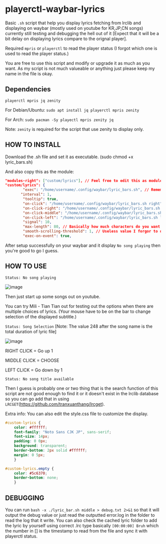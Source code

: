 # playerctl-waybar-lyrics
Basic ``.sh`` script that help you display lyrics fetching from lrclib and displaying on waybar (mostly used on youtube for KR,JP,CN songs) currently still testing and debugging the hell out of it [Expect that it will be a bit delay on displaying lyrics compare to the orignal player]. 

Required `mpris` or `playerctl` to read the player status (I forgot which one is used to read the player status.)

You are free to use this script and modify or upgrade it as much as you want. As my script is not much valueable or anything just please keep my name in the file is okay.

## Dependencies
```
playerctl mpris jq zenity
```
For Debian/Ubuntu: ``sudo apt install jq playerctl mpris zenity``

For Arch: ``sudo pacman -Sy playectl mpris zenity jq``

Note: ``zenity`` is required for the script that use zenity to display only.

## HOW TO INSTALL
Download the .sh file and set it as executable. (sudo chmod +x lyric_bars.sh)

And also copy this as the module:
```json
"modules-right": ["custom/lyrics"], // Feel free to edit this as modules-left, right or center to your liking.
"custom/lyrics": {
        "exec": "/home/username/.config/waybar/lyric_bars.sh", // Remember to change the directory to your.
       "interval": 1,
        "tooltip": true,
        "on-click": "/home/username/.config/waybar/lyric_bars.sh right",
        "on-click-right": "/home/username/.config/waybar/lyric_bars.sh right",
        "on-click-middle": "/home/username/.config/waybar/lyric_bars.sh middle",
        "on-click-left": "/home/username/.config/waybar/lyric_bars.sh left",
        "signal": 10,
        "max-length": 80, // Basically how much characters do you want to display on the bar.
        "smooth-scrolling-threshold": 1, // Useless value I forgor to delete.
        "exec-on-event": true,
```
After setup successfully on your waybar and it display `No song playing` then you're good to go I guess.

## HOW TO USE
``Status: No song playing``

![image](https://github.com/user-attachments/assets/3b6a938c-cd93-4987-9276-f5d639f41df1)

Then just start up some songs out on youtube.

You can try Mili - Tian Tian out for testing out the options when there are multiple choices of lyrics. (Your mouse have to be on the bar to change selection of the displayed subtitle.)

``Status: Song Selection`` [Note: The value 248 after the song name is the total duration of lyric file]

![image](https://github.com/user-attachments/assets/cd81ec79-8f9d-4748-ad1d-3d896ce8a967)

RIGHT CLICK = Go up 1

MIDDLE CLICK = CHOOSE

LEFT CLICK = Go down by 1 

``Status: No song title available``

Then I guess is probably one or two thing that is the search function of this script are not good enough to find it or it doesn't exist in the lrclib database so you can go add that in using ``LRCGET``(https://github.com/tranxuanthang/lrcget).

Extra info: You can also edit the style.css file to customize the display.

```css
#custom-lyrics {
    color: #ffffff;
    font-family: "Noto Sans CJK JP", sans-serif;
    font-size: 14px;
    padding: 0 0px;
    background: transparent;
    border-bottom: 2px solid #ffffff;
    margin: 0 5px;
    }

#custom-lyrics.empty {
    color: #5c6370;
    border-bottom: none;
    }
```

## DEBUGGING
You can run ``bash -x ./lyric_bar.sh middle > debug.txt 2>&1`` so that it will output the debug value or just read the outputted error.log in the folder to read the log that it write.
You can also check the cached lyric folder to add the lyric by yourself using correct .lrc type basically ``[00:00:00] Bruh`` which the number in [] is the timestamp to read from the file and sync it with playerctl status.
